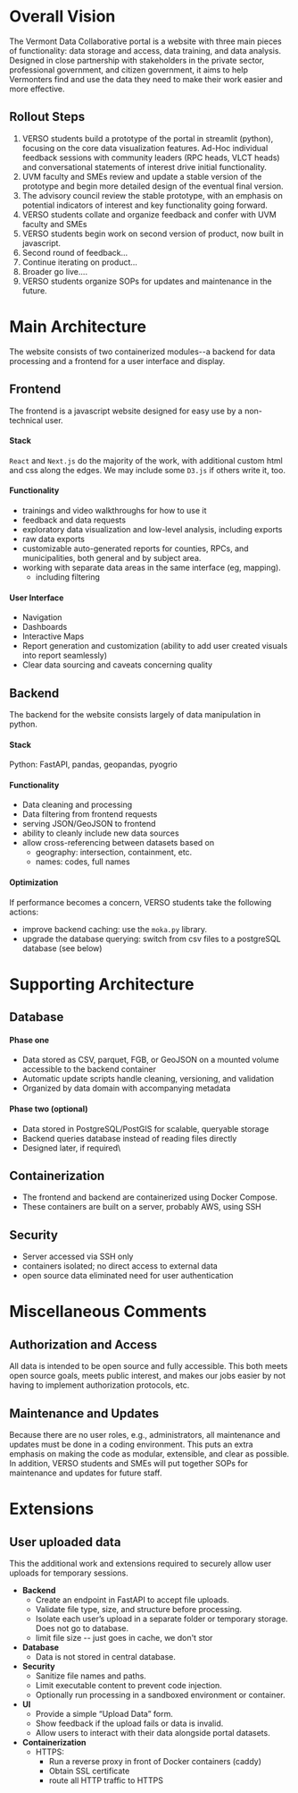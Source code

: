 # Overall Vision
The Vermont Data Collaborative portal is a website with three main pieces of functionality: data storage and access, data training, and data analysis. Designed in close partnership with stakeholders in the private sector, professional government, and citizen government, it aims to help Vermonters find and use the data they need to make their work easier and more effective.
## Rollout Steps
1. VERSO students build a prototype of the portal in streamlit (python), focusing on the core data visualization features. Ad-Hoc individual feedback sessions with community leaders (RPC heads, VLCT heads) and conversational statements of interest drive initial functionality.
2. UVM faculty and SMEs review and update a stable version of the prototype and begin more detailed design of the eventual final version.
3. The advisory council review the stable prototype, with an emphasis on potential indicators of interest and key functionality going forward.
4. VERSO students collate and organize feedback and confer with UVM faculty and SMEs
5. VERSO students begin work on second version of product, now built in javascript.
6. Second round of feedback... 
7. Continue iterating on product...
8. Broader go live....
9. VERSO students organize SOPs for updates and maintenance in the future.

# Main Architecture
The website consists of two containerized modules--a backend for data processing and a frontend for a user interface and display. 
## Frontend
The frontend is a javascript website designed for easy use by a non-technical user.
#### Stack
`React` and `Next.js` do the majority of the work, with additional custom html and css along the edges. We may include some `D3.js` if others write it, too.
#### Functionality
* trainings and video walkthroughs for how to use it
* feedback and data requests
* exploratory data visualization and low-level analysis, including exports
* raw data exports
* customizable auto-generated reports for counties, RPCs, and municipalities, both general and by subject area.
* working with separate data areas in the same interface (eg, mapping).
	* including filtering
#### User Interface
* Navigation
* Dashboards
* Interactive Maps
* Report generation and customization (ability to add user created visuals into report seamlessly)
* Clear data sourcing and caveats concerning quality
## Backend
The backend for the website consists largely of data manipulation in python.
#### Stack
Python: FastAPI, pandas, geopandas, pyogrio
#### Functionality
* Data cleaning and processing
* Data filtering from frontend requests
* serving JSON/GeoJSON to frontend
* ability to cleanly include new data sources
* allow cross-referencing between datasets based on
	* geography: intersection, containment, etc.
	* names: codes, full names
####  Optimization
If performance becomes a concern, VERSO students take the following actions:
- improve backend caching: use the `moka.py` library.
- upgrade the database querying: switch from csv files to a postgreSQL database (see below)


# Supporting Architecture

##  Database
#### Phase one
- Data stored as CSV, parquet, FGB, or GeoJSON on a mounted volume accessible to the backend container
- Automatic update scripts handle cleaning, versioning, and validation
- Organized by data domain with accompanying metadata
#### Phase two (optional)
- Data stored in PostgreSQL/PostGIS for scalable, queryable storage
- Backend queries database instead of reading files directly
- Designed later, if required\
## Containerization
- The frontend and backend are containerized using Docker Compose. 
- These containers are built on a server, probably AWS, using SSH

## Security 
- Server accessed via SSH only
- containers isolated; no direct access to external data
- open source data eliminated need for user authentication


# Miscellaneous Comments
## Authorization and Access
All data is intended to be open source and fully accessible. This both meets open source goals, meets public interest, and makes our jobs easier by not having to implement authorization protocols, etc. 

## Maintenance and Updates
Because there are no user roles, e.g., administrators, all maintenance and updates must be done in a coding environment. This puts an extra emphasis on making the code as modular, extensible, and clear as possible. In addition, VERSO students and SMEs will put together SOPs for maintenance and updates for future staff. 


# Extensions
## User uploaded data
This the additional work and extensions required to securely allow user uploads for temporary sessions. 
- **Backend**
    - Create an endpoint in FastAPI to accept file uploads.
    - Validate file type, size, and structure before processing.
    - Isolate each user’s upload in a separate folder or temporary storage. Does not go to database.
    - limit file size -- just goes in cache, we don't stor
- **Database**
    - Data is not stored in central database.
- **Security**
    - Sanitize file names and paths.
    - Limit executable content to prevent code injection.
    - Optionally run processing in a sandboxed environment or container.
- **UI**
    - Provide a simple “Upload Data” form.
    - Show feedback if the upload fails or data is invalid.
    - Allow users to interact with their data alongside portal datasets.
- **Containerization**
	-  HTTPS: 
		- Run a reverse proxy in front of Docker containers (caddy)
		- Obtain SSL certificate
		- route all HTTP traffic to HTTPS